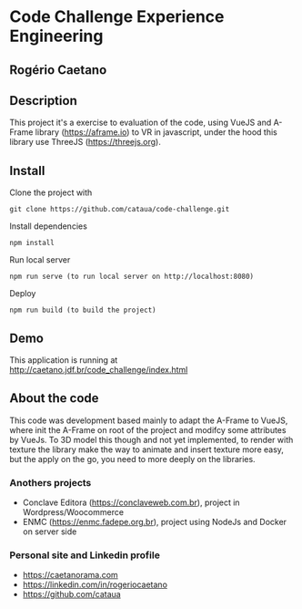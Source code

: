 # Code Challenge Experience Engineering
## Rogério Caetano

## Description
This project it's a exercise to evaluation of the code, using VueJS and A-Frame library (https://aframe.io) to VR in javascript, under the hood this library use ThreeJS (https://threejs.org).

## Install
Clone the project with 
```
git clone https://github.com/cataua/code-challenge.git
```

Install dependencies
```
npm install
```

Run local server
```
npm run serve (to run local server on http://localhost:8080)
```

Deploy
```
npm run build (to build the project)
```

## Demo
This application is running at http://caetano.jdf.br/code_challenge/index.html

## About the code
This code was development based mainly to adapt the A-Frame to VueJS, where init the A-Frame on root of the project and modifcy some attributes by VueJs. To 3D model this though and not yet implemented, to render with texture the library make the way to animate and insert texture more easy, but the apply on the go, you need to more deeply on the libraries.

### Anothers projects
* Conclave Editora (https://conclaveweb.com.br), project in Wordpress/Woocommerce
* ENMC (https://enmc.fadepe.org.br), project using NodeJs and Docker on server side

### Personal site and Linkedin profile
* https://caetanorama.com
* https://linkedin.com/in/rogeriocaetano
* https://github.com/cataua

